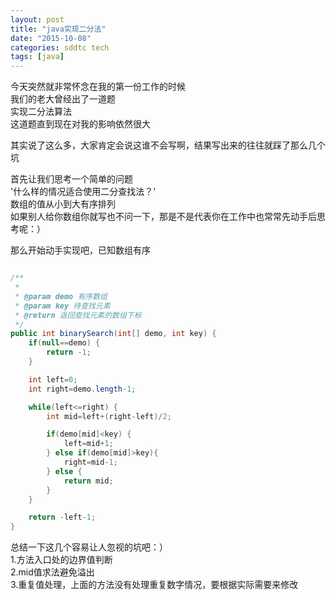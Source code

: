 ```yaml
---
layout: post
title: "java实现二分法"
date: "2015-10-08"
categories: sddtc tech
tags: [java]
---
```


今天突然就非常怀念在我的第一份工作的时候  
我们的老大曾经出了一道题  
实现二分法算法  
这道题直到现在对我的影响依然很大  

其实说了这么多，大家肯定会说这谁不会写啊，结果写出来的往往就踩了那么几个坑  

首先让我们思考一个简单的问题  
'什么样的情况适合使用二分查找法？'  
数组的值从小到大有序排列  
如果别人给你数组你就写也不问一下，那是不是代表你在工作中也常常先动手后思考呢：）  

那么开始动手实现吧，已知数组有序  

```java

/**
 *
 * @param demo 有序数组
 * @param key 待查找元素
 * @return 返回查找元素的数组下标
 */
public int binarySearch(int[] demo, int key) {
    if(null==demo) {
        return -1;
    }

    int left=0;
    int right=demo.length-1;

    while(left<=right) {
        int mid=left+(right-left)/2;

        if(demo[mid]<key) {
            left=mid+1;
        } else if(demo[mid]>key){
            right=mid-1;
        } else {
            return mid;
        }
    }

    return -left-1;
}


```  

总结一下这几个容易让人忽视的坑吧：）  
1.方法入口处的边界值判断  
2.mid值求法避免溢出  
3.重复值处理，上面的方法没有处理重复数字情况，要根据实际需要来修改  



